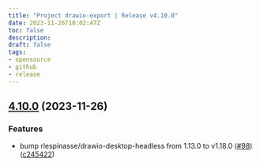 ```yaml
---
title: "Project drawio-export | Release v4.10.0"
date: 2023-11-26T18:02:47Z
toc: false
description: 
draft: false
tags:
- opensource
- github
- release
---
```

## [4.10.0](https://github.com/rlespinasse/drawio-export/compare/v4.9.0...v4.10.0) (2023-11-26)


### Features

* bump rlespinasse/drawio-desktop-headless from 1.13.0 to v1.18.0 ([#98](https://github.com/rlespinasse/drawio-export/issues/98)) ([c245422](https://github.com/rlespinasse/drawio-export/commit/c2454229c14c65082035c536daf140fa6c409660))



